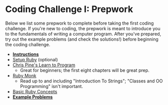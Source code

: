 # Coding Challenge I: Prepwork

Below we list some prepwork to complete before taking the first coding
challenge. If you're new to coding, the prepwork is meant to introduce
you to the fundamentals of writing a computer program. After you've
prepared, try out the example problems (and check the solutions!)
before beginning the coding challenge.

* **[Instructions][instructions-1]**
* [Setup Ruby][setup] (optional)
* [Chris Pine's Learn to Program][chris-pine]
    * Great for beginners; the first eight chapters will be great
      prep.
* [Ruby Monk][ruby-monk]
    * Read up to and including "Introduction To Strings"; "Classes and
      OO Programming" isn't important.
* [Basic Ruby Concepts][basic-concepts]
* **[Example Problems][example-problems]**

[instructions-1]: ./instructions.md
[setup]: ./setup.md
[chris-pine]: http://pine.fm/LearnToProgram
[ruby-monk]: http://rubymonk.com
[basic-concepts]: ./basic-concepts.md
[example-problems]: ./example-problems.md
